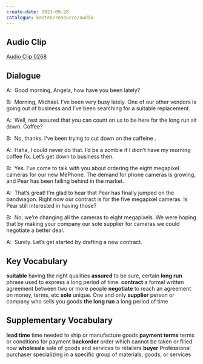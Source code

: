 ```yaml
---
create-date: 2023-09-28
catalogue: kasten/resource/audio
---
```


## Audio Clip
[Audio Clip 0268](https://archive.org/download/englishpod_all/englishpod_0268dg.mp3)

## Dialogue
A:  Good morning, Angela, how have you been lately?

B:  Morning, Michael. I’ve been very busy lately. One of our other vendors is going out of business and I’ve been searching for a suitable replacement.

A:  Well, rest assured that you can count on us to be here for the long run sit down. Coffee?

B:  No, thanks. I’ve been trying to cut down on the caffeine .

A:  Haha, I could never do that. I’d be a zombie if I didn’t have my morning coffee fix. Let’s get down to business then.

B:  Yes. I’ve come to talk with you about ordering the eight megapixel cameras for our new MePhone. The demand for phone cameras is growing, and Pear has been falling behind in the market.

A:  That’s great! I’m glad to hear that Pear has finally jumped on the bandwagon. Right now our contract is for the five megapixel cameras. Is Pear still interested in having those?

B:  No, we’re changing all the cameras  to eight megapixels. We were hoping that by making your company our sole supplier for cameras  we could negotiate a better deal. 

A:  Surely. Let’s get started by drafting a new contract. 

## Key Vocabulary
**suitable**          having the right qualities
**assured**           to be sure, certain
**long run**          phrase used to express a long period of time.
**contract**          a formal written agreement between two or more people
**negotiate**         to reach an agreement on money, terms, etc
**sole**              unique.  One and only
**supplier**          person or company who sells you goods
**the long run**      a long period of time

## Supplementary Vocabulary
**lead time**          time needed to ship or manufacture goods
**payment terms**      terms or conditions for payment
**backorder**          order which cannot be taken or filled now
**wholesale**          sale of goods and services to retailers
**buyer**              Professional purchaser specializing in a specific group of materials, goods, or services
